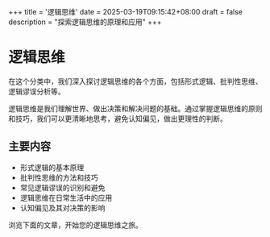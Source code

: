+++
title = '逻辑思维'
date = 2025-03-19T09:15:42+08:00
draft = false
description = "探索逻辑思维的原理和应用"
+++

# 逻辑思维

在这个分类中，我们深入探讨逻辑思维的各个方面，包括形式逻辑、批判性思维、逻辑谬误分析等。

逻辑思维是我们理解世界、做出决策和解决问题的基础。通过掌握逻辑思维的原则和技巧，我们可以更清晰地思考，避免认知偏见，做出更理性的判断。

## 主要内容

- 形式逻辑的基本原理
- 批判性思维的方法和技巧
- 常见逻辑谬误的识别和避免
- 逻辑思维在日常生活中的应用
- 认知偏见及其对决策的影响

浏览下面的文章，开始您的逻辑思维之旅。
